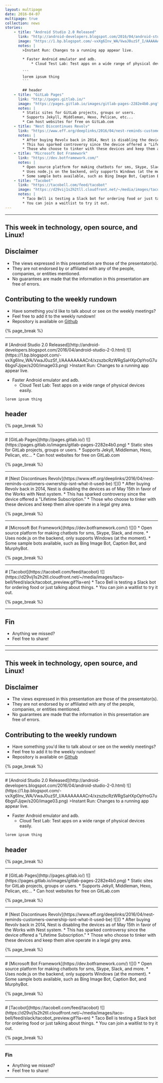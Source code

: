 ```yaml
---
layout: multipage
date: 2016-04-07
multipage: true
collection: news
stories:
    - title: "Android Studio 2.0 Released"
      link: "http://android-developers.blogspot.com/2016/04/android-studio-2-0.html"
      image: "https://1.bp.blogspot.com/-vxXg6Inv_WA/VwaJ0uzSf_I/AAAAAAAACr4/xzszbcRzWRgSaHXpOpYroG7u6bgsFJjqw/s200/image03.png"
      notes: |
        >Instant Run: Changes to a running app appear live.

        * Faster Android emulator and adb.
            * Cloud Test Lab: Test apps on a wide range of physical devices easily.

        ```
        lorem ipsum thing
        ```

        ## header
    - title: "GitLab Pages"
      link: "http://pages.gitlab.io/"
      image: "https://pages.gitlab.io/images/gitlab-pages-2282e4b0.png"
      notes: |
        * Static sites for GitLab projects, groups or users.
        * Supports Jekyll, Middleman, Hexo, Pelican, etc...
        * Can host websites for free on GitLab.com
    - title: "Nest Discontinues Revolv"
      link: "https://www.eff.org/deeplinks/2016/04/nest-reminds-customers-ownership-isnt-what-it-used-be"
      notes: |
        * After buying Revolv back in 2014, Nest is disabling the devices as of May 15th in favor of the Works with Nest system.
        * This has sparked controversy since the device offered a "Lifetime Subscription."
        * Those who choose to tinker with these devices and keep them alive operate in a legal grey area.
    - title: "Microsoft Bot Framework"
      link: "https://dev.botframework.com/"
      notes: |
        * Open source platform for making chatbots for sms, Skype, Slack, and more.
        * Uses node.js on the backend, only supports Windows (at the moment).
        * Some sample bots available, such as Bing Image Bot, Caption Bot, and MurphyBot.
    - title: "Tacobot"
      link: "https://tacobell.com/feed/tacobot"
      image: "https://d29vij1s2h2tll.cloudfront.net/~/media/images/taco-bell/feed/slack/tacobot_preview.gif?la=en"
      notes: |
        * Taco Bell is testing a Slack bot for ordering food or just talking about things.
        * You can join a waitlist to try it out.
---
```

<section class="page__content" itemprop="text">
<hr />
<h2>This week in technology, open source, and Linux!</h2>

<h2>Disclaimer</h2>
<ul>
 <li> The views expressed in this presentation are those of the presentator(s).
 <li> They are not endorsed by or affiliated with any of the people, companies, or entities mentioned.
 <li> No guarantees are made that the information in this presentation are free of errors.
</ul>

<h2>Contributing to the weekly rundown</h2>
<ul>
   <li>Have something you'd like to talk about or see on the weekly meetings?</li>
   <li>Feel free to add it to the weekly rundown!</li>
   <li>Repository is available on <a href="https://github.com/OSUOSC/osc-weekly-rundown">Github</a></li>
</ul>
{% page_break %}
<hr />
# [Android Studio 2.0 Released](http://android-developers.blogspot.com/2016/04/android-studio-2-0.html)
![](https://1.bp.blogspot.com/-vxXg6Inv_WA/VwaJ0uzSf_I/AAAAAAAACr4/xzszbcRzWRgSaHXpOpYroG7u6bgsFJjqw/s200/image03.png)
>Instant Run: Changes to a running app appear live.

* Faster Android emulator and adb.
    * Cloud Test Lab: Test apps on a wide range of physical devices easily.

```
lorem ipsum thing
```

## header

{% page_break %}
<hr />
# [GitLab Pages](http://pages.gitlab.io/)
![](https://pages.gitlab.io/images/gitlab-pages-2282e4b0.png)
* Static sites for GitLab projects, groups or users.
* Supports Jekyll, Middleman, Hexo, Pelican, etc...
* Can host websites for free on GitLab.com

{% page_break %}
<hr />
# [Nest Discontinues Revolv](https://www.eff.org/deeplinks/2016/04/nest-reminds-customers-ownership-isnt-what-it-used-be)
![]()
* After buying Revolv back in 2014, Nest is disabling the devices as of May 15th in favor of the Works with Nest system.
* This has sparked controversy since the device offered a "Lifetime Subscription."
* Those who choose to tinker with these devices and keep them alive operate in a legal grey area.

{% page_break %}
<hr />
# [Microsoft Bot Framework](https://dev.botframework.com/)
![]()
* Open source platform for making chatbots for sms, Skype, Slack, and more.
* Uses node.js on the backend, only supports Windows (at the moment).
* Some sample bots available, such as Bing Image Bot, Caption Bot, and MurphyBot.

{% page_break %}
<hr />
# [Tacobot](https://tacobell.com/feed/tacobot)
![](https://d29vij1s2h2tll.cloudfront.net/~/media/images/taco-bell/feed/slack/tacobot_preview.gif?la=en)
* Taco Bell is testing a Slack bot for ordering food or just talking about things.
* You can join a waitlist to try it out.

{% page_break %}
<hr />
<h1>Fin</h1>
<ul>
  <li>Anything we missed?</li>
  <li>Feel free to share!</li>
</ul>
<hr />
<section class="page__content" itemprop="text">
<hr />
<h2>This week in technology, open source, and Linux!</h2>

<h2>Disclaimer</h2>
<ul>
 <li> The views expressed in this presentation are those of the presentator(s).
 <li> They are not endorsed by or affiliated with any of the people, companies, or entities mentioned.
 <li> No guarantees are made that the information in this presentation are free of errors.
</ul>

<h2>Contributing to the weekly rundown</h2>
<ul>
   <li>Have something you'd like to talk about or see on the weekly meetings?</li>
   <li>Feel free to add it to the weekly rundown!</li>
   <li>Repository is available on <a href="https://github.com/OSUOSC/osc-weekly-rundown">Github</a></li>
</ul>
{% page_break %}
<hr />
# [Android Studio 2.0 Released](http://android-developers.blogspot.com/2016/04/android-studio-2-0.html)
![](https://1.bp.blogspot.com/-vxXg6Inv_WA/VwaJ0uzSf_I/AAAAAAAACr4/xzszbcRzWRgSaHXpOpYroG7u6bgsFJjqw/s200/image03.png)
>Instant Run: Changes to a running app appear live.

* Faster Android emulator and adb.
    * Cloud Test Lab: Test apps on a wide range of physical devices easily.

```
lorem ipsum thing
```

## header

{% page_break %}
<hr />
# [GitLab Pages](http://pages.gitlab.io/)
![](https://pages.gitlab.io/images/gitlab-pages-2282e4b0.png)
* Static sites for GitLab projects, groups or users.
* Supports Jekyll, Middleman, Hexo, Pelican, etc...
* Can host websites for free on GitLab.com

{% page_break %}
<hr />
# [Nest Discontinues Revolv](https://www.eff.org/deeplinks/2016/04/nest-reminds-customers-ownership-isnt-what-it-used-be)
![]()
* After buying Revolv back in 2014, Nest is disabling the devices as of May 15th in favor of the Works with Nest system.
* This has sparked controversy since the device offered a "Lifetime Subscription."
* Those who choose to tinker with these devices and keep them alive operate in a legal grey area.

{% page_break %}
<hr />
# [Microsoft Bot Framework](https://dev.botframework.com/)
![]()
* Open source platform for making chatbots for sms, Skype, Slack, and more.
* Uses node.js on the backend, only supports Windows (at the moment).
* Some sample bots available, such as Bing Image Bot, Caption Bot, and MurphyBot.

{% page_break %}
<hr />
# [Tacobot](https://tacobell.com/feed/tacobot)
![](https://d29vij1s2h2tll.cloudfront.net/~/media/images/taco-bell/feed/slack/tacobot_preview.gif?la=en)
* Taco Bell is testing a Slack bot for ordering food or just talking about things.
* You can join a waitlist to try it out.

{% page_break %}
<hr />
<h1>Fin</h1>
<ul>
  <li>Anything we missed?</li>
  <li>Feel free to share!</li>
</ul>
<hr />
